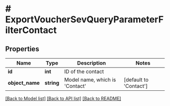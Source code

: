 # # ExportVoucherSevQueryParameterFilterContact

## Properties

Name | Type | Description | Notes
------------ | ------------- | ------------- | -------------
**id** | **int** | ID of the contact |
**object_name** | **string** | Model name, which is &#39;Contact&#39; | [default to 'Contact']

[[Back to Model list]](../../README.md#models) [[Back to API list]](../../README.md#endpoints) [[Back to README]](../../README.md)

